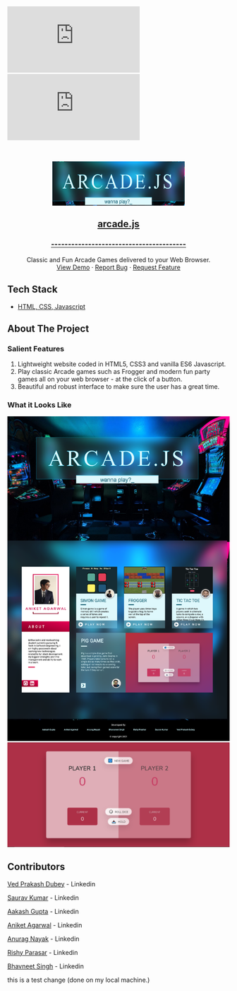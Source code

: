 <!--
*** Thanks for checking out the Best-README-Template. If you have a suggestion
*** that would make this better, please fork the repo and create a pull request
*** or simply open an issue with the tag "enhancement".
*** Thanks again! Now go create something AMAZING! :D
***
***
***
*** To avoid retyping too much info. Do a search and replace for the following:
*** github_username, repo_name, twitter_handle, email, project_title, project_description
-->

<!-- PROJECT SHIELDS -->
<!--
*** I'm using markdown "reference style" links for readability.
*** Reference links are enclosed in brackets [ ] instead of parentheses ( ).
*** See the bottom of this document for the declaration of the reference variables
*** for contributors-url, forks-url, etc. This is an optional, concise syntax you may use.
*** https://www.markdownguide.org/basic-syntax/#reference-style-links
-->
[![Contributors][contributors-shield]][contributors-url]
[![Forks][forks-shield]][forks-url]

<!-- PROJECT LOGO -->
<br />
<p align="center">
  <a href="https://arcadejs.netlify.app/">
    <img align="center" src="images\arcadejslogo.PNG" alt="Logo" width="300" height="100">
    <h2 align="center">arcade.js</h2>
    <h3 align="center">----------------------------------------</h3>
  </a>
  <p align="center">
    Classic and Fun Arcade Games delivered to your Web Browser.
    <br />
    <a href="https://arcadejs.netlify.app/">View Demo</a>
    ·
    <a href="https://github.com/Lucifer8729/arcade.js/issues">Report Bug</a>
    ·
    <a href="https://github.com/Lucifer8729/arcade.js/issues">Request Feature</a>
  </p>
</p>

## Tech Stack

* [HTML, CSS, Javascript](https://www.w3schools.com/html/html_scripts.asp)


<!-- USAGE EXAMPLES -->
## About The Project

### Salient Features

1. Lightweight website coded in HTML5, CSS3 and vanilla ES6 Javascript.
2. Play classic Arcade games such as Frogger and modern fun party games all on your web browser - at the click of a button.
3. Beautiful and robust interface to make sure the user has a great time.

### What it Looks Like

<img src="images\screencapture-arcadejs-netlify-app-2021-11-03-18_13_32.png" alt="Italian Trulli">

<img src="images\arcadejs.PNG" alt="Italian Trulli">


<!-- CONTACT -->
## Contributors

[Ved Prakash Dubey](https://www.linkedin.com/in/ved-prakash-dubey-swash/) - Linkedin

[Saurav Kumar](https://www.linkedin.com/in/saurav-kumar-70362a20a/) - Linkedin

[Aakash Gupta](https://www.linkedin.com/in/aakash-gupta-849ab120a/) - Linkedin

[Aniket Agarwal](https://www.linkedin.com/in/aniket-agarwal-0920/) - Linkedin

[Anurag Nayak](https://www.linkedin.com/in/anurag-nayak-81a66a18b/) - Linkedin

[Rishy Parasar](https://www.linkedin.com/in/rishy-parasar-782601197/) - Linkedin

[Bhavneet Singh](https://www.linkedin.com/in/bhavneet-singh-94200b223/) - Linkedin


<!-- MARKDOWN LINKS & IMAGES -->
<!-- https://www.markdownguide.org/basic-syntax/#reference-style-links -->
[contributors-shield]: https://img.shields.io/github/contributors/Lucifer8729/arcade.js
[forks-shield]: https://img.shields.io/github/forks/Lucifer8729/arcade.js
[contributors-url]: https://github.com/Lucifer8729/arcade.js/graphs/contributors
[forks-url]: https://github.com/Lucifer8729/arcade.js/network/members

this is a test change (done on my local machine.)
